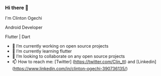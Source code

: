 ### Hi there 👋

I'm Clinton Ogechi

Android Developer 

Flutter | Dart

- 🔭 I’m currently working on open source projects
- 🌱 I’m currently learning flutter
- 👯 I’m looking to collaborate on any open source projects
- 📫 How to reach me: [Twitter] (https://twitter.com/Clin_tt) and [Linkedin] (https://www.linkedin.com/in/clinton-ogechi-390736135/)


